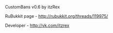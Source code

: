 
CustomBans v0.6 by itzRex

RuBukkit page - http://rubukkit.org/threads/119975/

Developer - http://vk.com/itzrex
